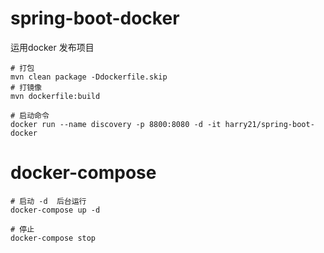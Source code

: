 # spring-boot-docker
运用docker 发布项目

```shell
# 打包
mvn clean package -Ddockerfile.skip
# 打镜像
mvn dockerfile:build

# 启动命令
docker run --name discovery -p 8800:8080 -d -it harry21/spring-boot-docker

```


# docker-compose

```
# 启动 -d  后台运行
docker-compose up -d 

# 停止
docker-compose stop

```

